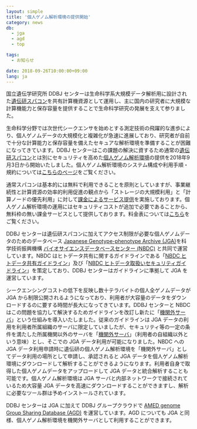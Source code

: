 ```yaml
---
layout: simple
title: '個人ゲノム解析環境の提供開始'
category: news
db:
  - jga
  - agd
  - top

tags:
  - お知らせ

date: 2018-09-26T10:00:00+09:00
lang: ja
---
```


<p>国立遺伝学研究所 DDBJ センターは生命科学系大規模データ解析用に設計された<a href="https://sc.ddbj.nig.ac.jp">遺伝研スパコン</a>を共有計算機資源として運用し、主に国内の研究者に大規模な計算機能力と保存容量を提供することで生命科学研究の発展を支えて参りました。</p>

<p>生命科学分野では次世代シークエンサを始めとする測定技術の飛躍的な進歩により、個人ゲノムデータの大規模化と複雑化が急速に進展しており、研究者が自前で十分な計算能力と保存容量を備えたセキュアな解析環境を準備することが困難になってきています。DDBJ センターはこの課題の解決に資するため通常の<a href="https://sc.ddbj.nig.ac.jp/ja">遺伝研スパコン</a>とは別にセキュリティを高めた<a href="https://sc.ddbj.nig.ac.jp/ja/application/individual-genome-analysis-system">個人ゲノム解析環境</a>の提供を2018年9月3日から開始いたしました。個人ゲノム解析環境のシステム構成や利用手順・規約については<a href="https://sc.ddbj.nig.ac.jp/ja/application/individual-genome-analysis-system">こちらのページ</a>をご覧ください。

<p>通常スパコンは基本的には無料で利用できることを原則としていますが、事業継続性と計算資源の効率的利用促進の観点から「ストレージの大規模利用」と「計算ノードの優先利用」に対して<a href="https://sc.ddbj.nig.ac.jp/ja/application/billing-system">課金によるサービス提供</a>を実施しております。個人ゲノム解析環境の運用にはセキュリティコストが追加で必要であることから、無料枠の無い課金サービスとして提供しております。料金表については<a href="https://sc.ddbj.nig.ac.jp/ja/application/individual-genome-analysis-system/individual-genome-analysis-system-price-list">こちら</a>をご覧ください。</p>

<p>DDBJ センターは遺伝研スパコンに加えてアクセス制限が必要な個人ゲノムデータのためのデータベース <a href="/jga/index.html">Japanese Genotype-phenotype Archive (JGA)</a>を科学技術振興機構 <a href="https://humandbs.biosciencedbc.jp/">バイオサイエンスデータベースセンター (NBDC)</a> と共同で運営しています。NBDC はヒトデータ共有に関するガイドラインである「<a href="https://humandbs.biosciencedbc.jp/guidelines/data-sharing-guidelines">NBDC ヒトデータ共有ガイドライン</a>」及び「<a href="https://humandbs.biosciencedbc.jp/guidelines/security-guidelines-for-users">NBDC ヒトデータ取扱いセキュリティガイドライン</a>」を策定しており、DDBJ センターはガイドラインに準拠して JGA を運営しています。

<p>シークエンシングコストの低下を反映し数十テラバイトの個人全ゲノムデータが JGA から制限公開されるようになっており、利用者が大容量のデータをダウンロードするのに要する時間が長大になってきています。DDBJ センターと NBDC はこの問題を協力して解決するためガイドラインを改訂し新たに「<a href="https://humandbs.biosciencedbc.jp/off-premise-server">機関外サーバ</a>」という仕組みを導入いたしました。従来のガイドラインは JGA データの利用を利用者所属組織のサーバに限定していましたが、セキュリティ等の一定の条件を満たした所属機関以外のサーバを「<a href="https://humandbs.biosciencedbc.jp/off-premise-server">機関外サーバ</a>」（利用者の自組織以外という意味）とし、そこでの JGA データ利用が可能になりました。NBDC への JGA データ利用申請時に遺伝研の個人ゲノム解析環境を「機関外サーバ」としてデータ利用の場所として申請し、承認されると JGA データを個人ゲノム解析環境にダウンロードして解析することができるようになります。利用者自身で取得した個人ゲノムデータをアップロードして JGA データと統合解析することも可能です。個人ゲノム解析環境は JGA サーバと内部ネットワークで接続されているため大容量 JGA データを高速にダウンロードすることができますし、解析に必要なツール群は予めインストールされています。</p>

<p>DDBJ センターは JGA に加えて DDBJ グループクラウドで <a href="/agd/index.html">AMED genome Group Sharing Database (AGD)</a> を運営しています。AGD についても JGA と同様、個人ゲノム解析環境を機関外サーバとして利用することができます。</p>
